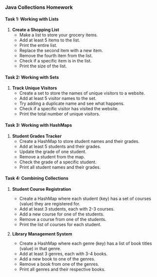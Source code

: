 ### Java Collections Homework

#### Task 1: Working with Lists

1. **Create a Shopping List**
    - Make a list to store your grocery items.
    - Add at least 5 items to the list.
    - Print the entire list.
    - Replace the second item with a new item.
    - Remove the fourth item from the list.
    - Check if a specific item is in the list.
    - Print the size of the list.

#### Task 2: Working with Sets

1. **Track Unique Visitors**
    - Create a set to store the names of unique visitors to a website.
    - Add at least 5 visitor names to the set.
    - Try adding a duplicate name and see what happens.
    - Check if a specific visitor has visited the website.
    - Print the total number of unique visitors.

#### Task 3: Working with HashMaps

1. **Student Grades Tracker**
    - Create a HashMap to store student names and their grades.
    - Add at least 5 students and their grades.
    - Update the grade of one student.
    - Remove a student from the map.
    - Check the grade of a specific student.
    - Print all student names and their grades.

#### Task 4: Combining Collections

1. **Student Course Registration**
    - Create a HashMap where each student (key) has a set of courses (value) they are registered for.
    - Add at least 3 students, each with 2-3 courses.
    - Add a new course for one of the students.
    - Remove a course from one of the students.
    - Print the list of courses for each student.

2. **Library Management System**
    - Create a HashMap where each genre (key) has a list of book titles (value) in that genre.
    - Add at least 3 genres, each with 3-4 books.
    - Add a new book to one of the genres.
    - Remove a book from one of the genres.
    - Print all genres and their respective books.
